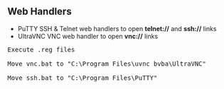 ## Web Handlers
- PuTTY SSH & Telnet web handlers to open **telnet://** and **ssh://** links
- UltraVNC VNC web handler to open **vnc://** links

<pre>
Execute .reg files <br>
Move vnc.bat to "C:\Program Files\uvnc bvba\UltraVNC" <br>
Move ssh.bat to "C:\Program Files\PuTTY"
</pre>
